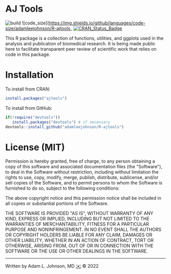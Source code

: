# AJ Tools

![build](https://raw.githubusercontent.com/dwyl/repo-badges/main/svg/build-passing.svg)
![code_size](https://img.shields.io/github/languages/code-size/adamleejohnson/R-ajtools_
[![CRAN_Status_Badge](https://www.r-pkg.org/badges/version/ajtools)](https://cran.r-project.org/package=ajtools)

This R package is a collection of functions, utilities, and ggplots used in the analysis and publication of biomedical research. It is being made public here to facilitate transparent peer review of scientific work that relies on code in this package.

# Installation

To install from CRAN:

```r
install.packages("ajtools")
```

To install from GitHub:

```r
if(!require("devtools"))
   install.packages("devtools") # if necessary
devtools::install_github("adamleejohnson/R-ajtools")
```

# License (MIT)

Permission is hereby granted, free of charge, to any person obtaining a copy
of this software and associated documentation files (the "Software"), to deal
in the Software without restriction, including without limitation the rights
to use, copy, modify, merge, publish, distribute, sublicense, and/or sell
copies of the Software, and to permit persons to whom the Software is
furnished to do so, subject to the following conditions:

The above copyright notice and this permission notice shall be included in all
copies or substantial portions of the Software.

THE SOFTWARE IS PROVIDED "AS IS", WITHOUT WARRANTY OF ANY KIND, EXPRESS OR
IMPLIED, INCLUDING BUT NOT LIMITED TO THE WARRANTIES OF MERCHANTABILITY,
FITNESS FOR A PARTICULAR PURPOSE AND NONINFRINGEMENT. IN NO EVENT SHALL THE
AUTHORS OR COPYRIGHT HOLDERS BE LIABLE FOR ANY CLAIM, DAMAGES OR OTHER
LIABILITY, WHETHER IN AN ACTION OF CONTRACT, TORT OR OTHERWISE, ARISING FROM,
OUT OF OR IN CONNECTION WITH THE SOFTWARE OR THE USE OR OTHER DEALINGS IN THE
SOFTWARE.

---

Written by Adam L. Johnson, MD [✉️](mailto:sealant.06.sirloin@icloud.com?subject=AJTools%20R%20Package) © 2022
